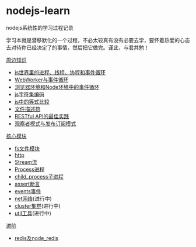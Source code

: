 # nodejs-learn

nodejs系统性的学习过程记录

学习本就是潜移默化的一个过程，不必太较真有没有必要去学，要怀着热爱的心态去对待你已经决定了的事情，然后把它做完。谨此，与君共勉！

[周边知识](./基础概念)

- [js世界里的进程、线程、协程和事件循环](./基础概念/进程和线程.md)
- [WebWorker与事件循环](./基础概念/web_worker.md)
- [浏览器环境和Node环境中的事件循环](./基础概念/eventloop.md)
- [js字符集编码](https://iming.work/detail/5b80acd70b61600062edc375)
- [js中的等式比较](./基础概念/js中的等式比较.md)
- [文件描述符](./基础模块/fd.md)
- [RESTful API的最佳实践](./基础概念/restful_api.md)
- [观察者模式与发布订阅模式](./基础概念/design_patterns_1.md)

[核心模块](./基础模块)

- [fs文件模块](https://iming.work/detail/5b74dc74808ca40064dcbb79)
- [http](https://iming.work/detail/5b6f9a2f808ca4003c100db2)
- [Stream流](./基础模块/stream.md)
- [Process进程](./基础模块/process.md)
- [child_process子进程](./基础模块/child_process.md)
- [assert断言](./基础模块/assert.md)
- [events事件](./基础模块/events.md)
- [net网络](./基础模块/net.md)(进行中)
- [cluster集群](./基础模块/net.md)(进行中)
- [util工具](./基础模块/util.md)(进行中)

[进阶](./进阶)

- [redis及node_redis](./进阶/redis.md)
